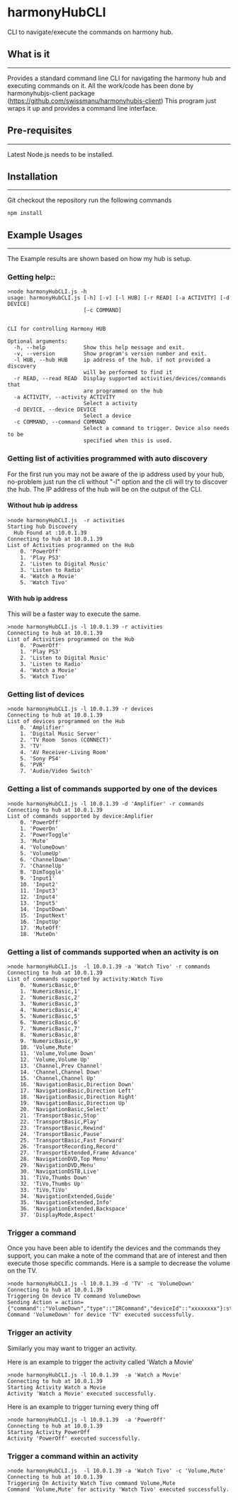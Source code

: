 # harmonyHubCLI
CLI to navigate/execute the commands on harmony hub.


## What is it
----------
Provides a standard command line CLI for navigating the harmony hub and executing commands on it.
All the work/code has been done by harmonyhubjs-client package (https://github.com/swissmanu/harmonyhubjs-client)
This program just wraps it up and provides a command line interface.


## Pre-requisites
--------------
Latest Node.js needs to be installed.


## Installation
------------
Git checkout the repository
run the following commands
```
npm install
```

## Example Usages
--------------

The Example results are shown based on how my hub is setup.

### Getting help::
```
>node harmonyHubCLI.js -h
usage: harmonyHubCLI.js [-h] [-v] [-l HUB] [-r READ] [-a ACTIVITY] [-d DEVICE]
                        [-c COMMAND]


CLI for controlling Harmony HUB

Optional arguments:
  -h, --help            Show this help message and exit.
  -v, --version         Show program's version number and exit.
  -l HUB, --hub HUB     ip address of the hub. if not provided a discovery
                        will be performed to find it
  -r READ, --read READ  Display supported activities/devices/commands that
                        are programmed on the hub
  -a ACTIVITY, --activity ACTIVITY
                        Select a activity
  -d DEVICE, --device DEVICE
                        Select a device
  -c COMMAND, --command COMMAND
                        Select a command to trigger. Device also needs to be
                        specified when this is used.

```

### Getting list of activities programmed with auto discovery
For the first run you may not be aware of the ip address used by your hub,
no-problem just run the cli without "-l" option and the cli will try to discover the hub.
The IP address of the hub will be on the output of the CLI.

#### Without hub ip address
```
>node harmonyHubCLI.js  -r activities
Starting hub Discovery
  Hub Found at :10.0.1.39
Connecting to hub at 10.0.1.39
List of Activities programmed on the Hub
    0. 'PowerOff'
    1. 'Play PS3'
    2. 'Listen to Digital Music'
    3. 'Listen to Radio'
    4. 'Watch a Movie'
    5. 'Watch Tivo'
```
#### With hub ip address
This will be a faster way to execute the same.
```
>node harmonyHubCLI.js -l 10.0.1.39 -r activities
Connecting to hub at 10.0.1.39
List of Activities programmed on the Hub
    0. 'PowerOff'
    1. 'Play PS3'
    2. 'Listen to Digital Music'
    3. 'Listen to Radio'
    4. 'Watch a Movie'
    5. 'Watch Tivo'
```
### Getting list of devices
```
>node harmonyHubCLI.js -l 10.0.1.39 -r devices
Connecting to hub at 10.0.1.39
List of devices programmed on the Hub
    0. 'Amplifier'
    1. 'Digital Music Server'
    2. 'TV Room  Sonos (CONNECT)'
    3. 'TV'
    4. 'AV Receiver-Living Room'
    5. 'Sony PS4'
    6. 'PVR'
    7. 'Audio/Video Switch'
```

### Getting a list of commands supported by one of the devices
```
>node harmonyHubCLI.js -l 10.0.1.39 -d 'Amplifier' -r commands
Connecting to hub at 10.0.1.39
List of commands supported by device:Amplifier
    0. 'PowerOff'
    1. 'PowerOn'
    2. 'PowerToggle'
    3. 'Mute'
    4. 'VolumeDown'
    5. 'VolumeUp'
    6. 'ChannelDown'
    7. 'ChannelUp'
    8. 'DimToggle'
    9. 'Input1'
    10. 'Input2'
    11. 'Input3'
    12. 'Input4'
    13. 'Input5'
    14. 'InputDown'
    15. 'InputNext'
    16. 'InputUp'
    17. 'MuteOff'
    18. 'MuteOn'
```

### Getting a list of commands supported when an activity is on
```
>node harmonyHubCLI.js  -l 10.0.1.39 -a 'Watch Tivo' -r commands
Connecting to hub at 10.0.1.39
List of commands supported by activity:Watch Tivo
    0. 'NumericBasic,0'
    1. 'NumericBasic,1'
    2. 'NumericBasic,2'
    3. 'NumericBasic,3'
    4. 'NumericBasic,4'
    5. 'NumericBasic,5'
    6. 'NumericBasic,6'
    7. 'NumericBasic,7'
    8. 'NumericBasic,8'
    9. 'NumericBasic,9'
    10. 'Volume,Mute'
    11. 'Volume,Volume Down'
    12. 'Volume,Volume Up'
    13. 'Channel,Prev Channel'
    14. 'Channel,Channel Down'
    15. 'Channel,Channel Up'
    16. 'NavigationBasic,Direction Down'
    17. 'NavigationBasic,Direction Left'
    18. 'NavigationBasic,Direction Right'
    19. 'NavigationBasic,Direction Up'
    20. 'NavigationBasic,Select'
    21. 'TransportBasic,Stop'
    22. 'TransportBasic,Play'
    23. 'TransportBasic,Rewind'
    24. 'TransportBasic,Pause'
    25. 'TransportBasic,Fast Forward'
    26. 'TransportRecording,Record'
    27. 'TransportExtended,Frame Advance'
    28. 'NavigationDVD,Top Menu'
    29. 'NavigationDVD,Menu'
    30. 'NavigationDSTB,Live'
    31. 'TiVo,Thumbs Down'
    32. 'TiVo,Thumbs Up'
    33. 'TiVo,TiVo'
    34. 'NavigationExtended,Guide'
    35. 'NavigationExtended,Info'
    36. 'NavigationExtended,Backspace'
    37. 'DisplayMode,Aspect'
```


### Trigger a command
Once you have been able to identify the devices and the commands they support,
you can make a note of the command that are of interest and then execute those specific commands.
Here is a sample to decrease the volume on the TV.

```
>node harmonyHubCLI.js -l 10.0.1.39 -d 'TV' -c 'VolumeDown'
Connecting to hub at 10.0.1.39
Triggering On device TV command VolumeDown
Sending Action = action={"command"::"VolumeDown","type"::"IRCommand","deviceId"::"xxxxxxxx"}:status=press
Command 'VolumeDown' for device 'TV' executed successfully.
```

### Trigger an activity
Similarly you may want to trigger an activity.

Here is an example to trigger the activity called 'Watch a Movie'

```
>node harmonyHubCLI.js -l 10.0.1.39  -a 'Watch a Movie'
Connecting to hub at 10.0.1.39
Starting Activity Watch a Movie
Activity 'Watch a Movie' executed successfully.
```

Here is an example to trigger turning every thing off

```
>node harmonyHubCLI.js -l 10.0.1.39  -a 'PowerOff'
Connecting to hub at 10.0.1.39
Starting Activity PowerOff
Activity 'PowerOff' executed successfully.
```


### Trigger a command within an activity

```
>node harmonyHubCLI.js  -l 10.0.1.39 -a 'Watch Tivo' -c 'Volume,Mute'
Connecting to hub at 10.0.1.39
Triggering On Activity Watch Tivo command Volume,Mute
Command 'Volume,Mute' for activity 'Watch Tivo' executed successfully.
```